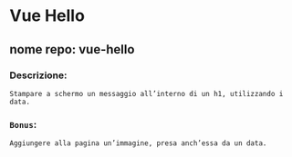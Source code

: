 # Vue Hello
## nome repo: vue-hello
### Descrizione:
    Stampare a schermo un messaggio all’interno di un h1, utilizzando i data.
### `Bonus`:
    Aggiungere alla pagina un’immagine, presa anch’essa da un data.